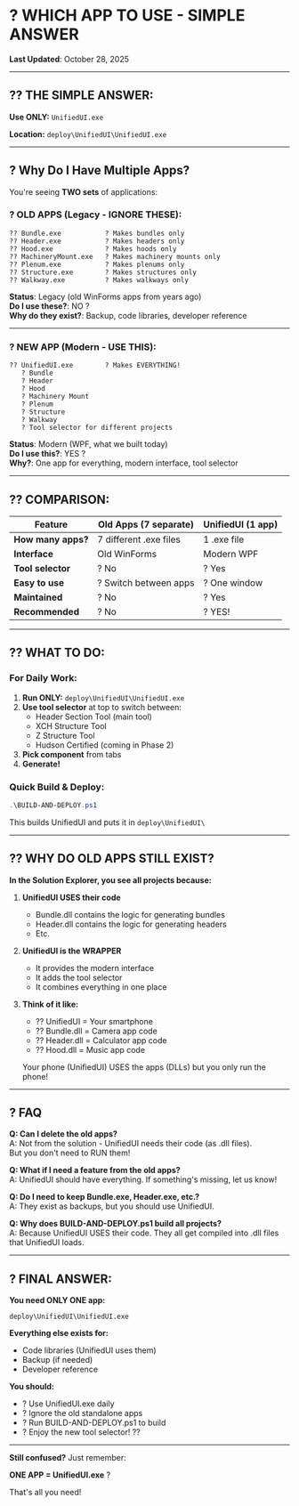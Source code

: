 # ? WHICH APP TO USE - SIMPLE ANSWER

**Last Updated**: October 28, 2025

---

## ?? THE SIMPLE ANSWER:

**Use ONLY:** `UnifiedUI.exe`

**Location:** `deploy\UnifiedUI\UnifiedUI.exe`

---

## ? Why Do I Have Multiple Apps?

You're seeing **TWO sets** of applications:

### ? OLD APPS (Legacy - IGNORE THESE):

```
?? Bundle.exe           ? Makes bundles only
?? Header.exe           ? Makes headers only
?? Hood.exe             ? Makes hoods only
?? MachineryMount.exe   ? Makes machinery mounts only
?? Plenum.exe           ? Makes plenums only
?? Structure.exe        ? Makes structures only
?? Walkway.exe          ? Makes walkways only
```

**Status**: Legacy (old WinForms apps from years ago)  
**Do I use these?**: NO ?  
**Why do they exist?**: Backup, code libraries, developer reference  

---

### ? NEW APP (Modern - USE THIS):

```
?? UnifiedUI.exe        ? Makes EVERYTHING!
   ? Bundle
   ? Header
   ? Hood
   ? Machinery Mount
   ? Plenum
   ? Structure
   ? Walkway
   ? Tool selector for different projects
```

**Status**: Modern (WPF, what we built today)  
**Do I use this?**: YES ?  
**Why?**: One app for everything, modern interface, tool selector  

---

## ?? COMPARISON:

| Feature | Old Apps (7 separate) | UnifiedUI (1 app) |
|---------|----------------------|-------------------|
| **How many apps?** | 7 different .exe files | 1 .exe file |
| **Interface** | Old WinForms | Modern WPF |
| **Tool selector** | ? No | ? Yes |
| **Easy to use** | ? Switch between apps | ? One window |
| **Maintained** | ? No | ? Yes |
| **Recommended** | ? No | ? YES! |

---

## ?? WHAT TO DO:

### For Daily Work:

1. **Run ONLY:** `deploy\UnifiedUI\UnifiedUI.exe`
2. **Use tool selector** at top to switch between:
   - Header Section Tool (main tool)
   - XCH Structure Tool
   - Z Structure Tool
   - Hudson Certified (coming in Phase 2)
3. **Pick component** from tabs
4. **Generate!**

### Quick Build & Deploy:

```powershell
.\BUILD-AND-DEPLOY.ps1
```

This builds UnifiedUI and puts it in `deploy\UnifiedUI\`

---

## ?? WHY DO OLD APPS STILL EXIST?

**In the Solution Explorer, you see all projects because:**

1. **UnifiedUI USES their code**
   - Bundle.dll contains the logic for generating bundles
   - Header.dll contains the logic for generating headers
   - Etc.

2. **UnifiedUI is the WRAPPER**
   - It provides the modern interface
   - It adds the tool selector
   - It combines everything in one place

3. **Think of it like:**
   - ?? UnifiedUI = Your smartphone
   - ?? Bundle.dll = Camera app code
   - ?? Header.dll = Calculator app code
   - ?? Hood.dll = Music app code
   
   Your phone (UnifiedUI) USES the apps (DLLs) but you only run the phone!

---

## ? FAQ

**Q: Can I delete the old apps?**  
A: Not from the solution - UnifiedUI needs their code (as .dll files).  
   But you don't need to RUN them!

**Q: What if I need a feature from the old apps?**  
A: UnifiedUI should have everything. If something's missing, let us know!

**Q: Do I need to keep Bundle.exe, Header.exe, etc.?**  
A: They exist as backups, but you should use UnifiedUI.

**Q: Why does BUILD-AND-DEPLOY.ps1 build all projects?**  
A: Because UnifiedUI USES their code. They all get compiled into .dll files that UnifiedUI loads.

---

## ? FINAL ANSWER:

**You need ONLY ONE app:**

```
deploy\UnifiedUI\UnifiedUI.exe
```

**Everything else exists for:**
- Code libraries (UnifiedUI uses them)
- Backup (if needed)
- Developer reference

**You should:**
- ? Use UnifiedUI.exe daily
- ? Ignore the old standalone apps
- ? Run BUILD-AND-DEPLOY.ps1 to build
- ? Enjoy the new tool selector! ??

---

**Still confused?** Just remember:

**ONE APP = UnifiedUI.exe** ?

That's all you need!


